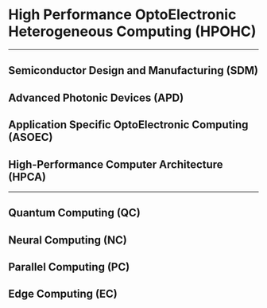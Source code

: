 # High Performance OptoElectronic Heterogeneous Computing (HPOHC)

******

## Semiconductor Design and Manufacturing (SDM)

## Advanced Photonic Devices (APD)

## Application Specific OptoElectronic Computing (ASOEC)

## High-Performance Computer Architecture (HPCA)

******

## Quantum Computing (QC)

## Neural Computing (NC)

## Parallel Computing (PC)

## Edge Computing (EC)